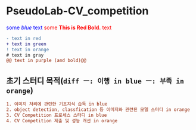 # PseudoLab-CV_competition

<span style="color:blue">some *blue* text</span>
<span style="color:red">some **This is Red Bold.** text</span>

```diff
- text in red
+ text in green
! text in orange
# text in gray
@@ text in purple (and bold)@@
```

## 초기 스터디 목적(```diff ㅡ: 이행 in blue ㅡ: 부족 in orange```)
```diff
1. 이미지 처리에 관련한 기초지식 습득 in blue
2. object detection, classfication 등 이미지와 관련된 모델 스터디 in orange
3. CV Competition 프로세스 스터디 in blue
4. CV Competition 제출 및 성능 개선 in orange
```
